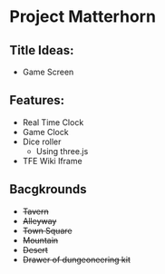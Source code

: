 # Project Matterhorn

## Title Ideas:
- Game Screen

## Features:
- Real Time Clock
- Game Clock
- Dice roller
    - Using three.js
- TFE Wiki Iframe

## Bacgkrounds
- ~~Tavern~~
- ~~Alleyway~~
- ~~Town Square~~
- ~~Mountain~~
- ~~Desert~~
- ~~Drawer of dungeoneering kit~~